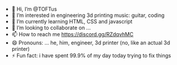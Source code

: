 - 👋 Hi, I’m @TOFTus
- 👀 I’m interested in engineering 3d printing music: guitar, coding
- 🌱 I’m currently learning HTML, CSS and javascript
- 💞️ I’m looking to collaborate on ...
- 📫 How to reach me https://discord.gg/RZdqvhMC
- 😄 Pronouns: ... he, him, engineer, 3d printer (no, like an actual 3d printer) 
- ⚡ Fun fact: i have spent 99.9% of my day today trying to fix things

<!---
TOFTus/TOFTus is a ✨ special ✨ repository because its `README.md` (this file) appears on your GitHub profile.
You can click the Preview link to take a look at your changes.
--->
